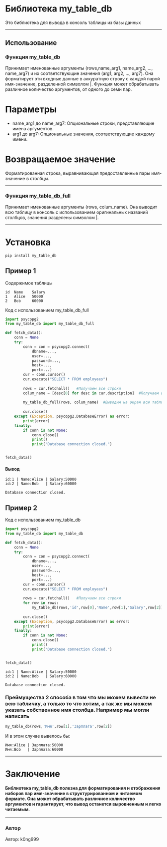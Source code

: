 # Библиотека my_table_db

Это библиотека для вывода в консоль таблицы из базы данных
***


## Использование
### Функция my_table_db 
Принимает именованные аргументы (rows,name_arg1, name_arg2, ..., name_arg7) и их соответствующие значения (arg1, arg2, ..., arg7). Она форматирует эти входные данные в аккуратную строку с каждой парой имя-значение, разделенной символом |. Функция может обрабатывать различное количество аргументов, от одного до семи пар.

# Параметры

* name_arg1 до name_arg7: Опциональные строки, представляющие имена аргументов.
* arg1 до arg7: Опциональные значения, соответствующие каждому имени.



# Возвращаемое значение
Форматированная строка, выравнивающая предоставленные пары имя-значение в столбцы.

***
### Функция my_table_db_full
Принимает именованные аргументы (rows, colum_name). Она выводит всю таблицу в консоль с использованием оригинальных названий столбцов, значения разделены символом |.

***

# Установка

` pip install my_table_db `

## Пример 1

Содержимое таблицы
```csv
id  Name    Salary
1   Alice   50000
2   Bob     60000
```
Код с использованием my_table_db_full

```python
import psycopg2
from my_table_db import my_table_db_full

def fetch_data():
    conn = None
    try:
        conn = con = psycopg2.connect(
            dbname=...,
            user=...,
            password=...,
            host=...,
            port=...)
        cur = conn.cursor()
        cur.execute("SELECT * FROM employees")
        
        rows = cur.fetchall()   #Получаем все строки
        colum_name = [desc[0] for desc in cur.description]  #Получаем все названия колонок
        
        my_table_db_full(rows, colum_name)  #Выводим на экран всю табличку
        
        cur.close()
    except (Exception, psycopg2.DatabaseError) as error:
        print(error)
    finally:
        if conn is not None:
            conn.close()
            print()
            print("Database connection closed.")


fetch_data()
```

#### Вывод

```shell
id:1 | Name:Alice | Salary:50000
id:2 | Name:Bob   | Salary:60000

Database connection closed.
```

## Пример 2
Код с использованием my_table_db

```python
import psycopg2
from my_table_db import my_table_db

def fetch_data():
    conn = None
    try:
        conn = con = psycopg2.connect(
            dbname=...,
            user=...,
            password=...,
            host=...,
            port=...)
        cur = conn.cursor()
        cur.execute("SELECT * FROM employees")
        
        rows = cur.fetchall()   #Получаем все строки
        for row in rows:
            my_table_db(rows,'id',row[0],'Name',row[1],'Salary',row[2])  #Выводим на экран табличку 
        
        cur.close()
    except (Exception, psycopg2.DatabaseError) as error:
        print(error)
    finally:
        if conn is not None:
            conn.close()
            print()
            print("Database connection closed.")


fetch_data()
```
```shell
id:1 | Name:Alice | Salary:50000
id:2 | Name:Bob   | Salary:60000

Database connection closed.
```
### Преймущества 2 способа в том что мы можем вывести не всю табличку, а только то что хотим, а так же мы можем указать собственное имя столбца. Например мы могли написать 
```python
my_table_db(rows,'Имя',row[1],'Зарплата',row[2])
```
И в этом случае вывелось бы:

```shell
Имя:Alice | Зарплата:50000
Имя:Bob   | Зарплата:60000
```

***

# Заключение
#### Библиотека my_table_db полезна для форматирования и отображения наборов пар имя-значение в структурированном и читаемом формате. Она может обрабатывать различное количество аргументов и гарантирует, что вывод останется выровненным и легко читаемым.

***
### Автор

Автор: k0ng999
